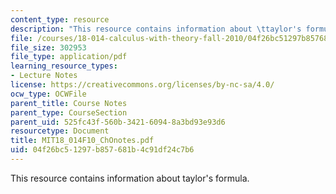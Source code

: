 ```yaml
---
content_type: resource
description: "This resource contains information about \ttaylor's formula."
file: /courses/18-014-calculus-with-theory-fall-2010/04f26bc51297b857681b4c91df24c7b6_MIT18_014F10_ChOnotes.pdf
file_size: 302953
file_type: application/pdf
learning_resource_types:
- Lecture Notes
license: https://creativecommons.org/licenses/by-nc-sa/4.0/
ocw_type: OCWFile
parent_title: Course Notes
parent_type: CourseSection
parent_uid: 525fc43f-560b-3421-6094-8a3bd93e93d6
resourcetype: Document
title: MIT18_014F10_ChOnotes.pdf
uid: 04f26bc5-1297-b857-681b-4c91df24c7b6
---
```

This resource contains information about 	taylor's formula.